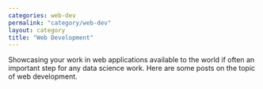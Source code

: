 ```yaml
---
categories: web-dev
permalink: "category/web-dev"
layout: category
title: "Web Development"
---
```


Showcasing your work in web applications available to the world if often an important step for any data science work. Here are some posts on the topic of web development.
